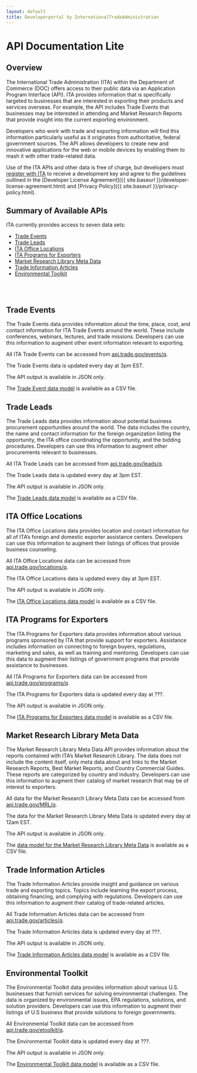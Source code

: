 ```yaml
---
layout: default
title: Developerportal by InternationalTradeAdministration
---
```


# API Documentation Lite


## Overview
The International Trade Administration (ITA) within the Department of Commerce (DOC) offers access to their public data via an Application Program Interface (API).  ITA provides information that is specifically targeted to businesses that are interested in exporting their products and services overseas.  For example, the API includes Trade Events that businesses may be interested in attending and Market Research Reports that provide insight into the current exporting environment.

Developers who work with trade and exporting information will find this information particularly useful as it originates from authoritative, federal government sources.  The API allows developers to create new and innovative applications for the web or mobile devices by enabling them to mash it with other trade-related data.

Use of the ITA APIs and other data is free of charge, but developers must [register with ITA](#registration_page) to receive a development key and agree to the guidelines outlined in the [Developer License Agreement]({{ site.baseurl }}/developer-license-agreement.html) and [Privacy Policy]({{ site.baseurl }}/privacy-policy.html). 


## Summary of Available APIs
ITA currently provides access to seven data sets:

* [Trade Events](#trade_events)
* [Trade Leads](#trade_leads)
* [ITA Office Locations](#office_locations)
* [ITA Programs for Exporters](#programs)
* [Market Research Library Meta Data](#mrl)
* [Trade Information Articles](#eg2_articles)
* [Environmental Toolkit](#environmental_toolkit)
<br />
<br />

## <span id="trade_events">Trade Events</span>
The Trade Events data provides information about the time, place, cost, and contact information for ITA Trade Events around the world.  These include conferences, webinars, lectures, and trade missions.  Developers can use this information to augment other event information relevant to exporting.


All ITA Trade Events can be accessed from [api.trade.gov/events/q](http://api.trade.gov/events/q).

The Trade Events data is updated every day at 3pm EST.	

The API output is available in JSON only.  

The [Trade Event data model](#trade_event_model) is available as a CSV file.


## <span id="trade_leads">Trade Leads</span>
The Trade Leads data provides information about potential business procurement opportunities around the world.  The data includes the country, the name and contact information for the foreign organization listing the opportunity, the ITA office coordinating the opportunity, and the bidding procedures.  Developers can use this information to augment other procurements relevant to businesses.

All ITA Trade Leads can be accessed from [api.trade.gov/leads/q](http://api.trade.gov/leads/q).

The Trade Leads data is updated every day at 3pm EST.	

The API output is available in JSON only.  

The [Trade Leads data model](#trade_lead_model) is available as a CSV file.


## <span id="office_locations">ITA Office Locations</span>
The ITA Office Locations data provides location and contact information for all of ITA’s foreign and domestic exporter assistance centers.  Developers can use this information to augment their listings of offices that provide business counseling.

All ITA Office Locations data can be accessed from [api.trade.gov/locations/q](http://api.trade.gov/locations/q).

The ITA Office Locations data is updated every day at 3pm EST.	

The API output is available in JSON only.  

The [ITA Office Locations data model](#office_location_model) is available as a CSV file.


## <span id="programs">ITA Programs for Exporters</span>
The ITA Programs for Exporters data provides information about various programs sponsored by ITA that provide support for exporters.  Assistance includes information on connecting to foreign buyers, regulations, marketing and sales, as well as training and mentoring.  Developers can use this data to augment their listings of government programs that provide assistance to businesses.

All ITA Programs for Exporters data can be accessed from [api.trade.gov/programs/q](http://api.trade.gov/programs/q).

The ITA Programs for Exporters data is updated every day at ???.

The API output is available in JSON only.  

The [ITA Programs for Exporters data model](#eg2_programs_model) is available as a CSV file.


## <span id="mrl">Market Research Library Meta Data</span>
The Market Research Library Meta Data API provides information about the reports contained with ITA’s Market Research Library.  The data does not include the content itself, only meta data about and links to the Market Research Reports, Best Market Reports, and Country Commercial Guides.  These reports are categorized by country and industry.  Developers can use this information to augment their catalog of market research that may be of interest to exporters.

All data for the Market Research Library Meta Data can be accessed from [api.trade.gov/MRL/q](http://api.trade.gov/MRL/q).

The data for the Market Research Library Meta Data is updated every day at 12am EST.

The API output is available in JSON only.  

The [data model for the Market Research Library Meta Data](#mrl_model) is available as a CSV file.


## <span id="eg2_articles">Trade Information Articles</span>
The Trade Information Articles provide insight and guidance on various trade and exporting topics.  Topics include learning the export process, obtaining financing, and complying with regulations.  Developers can use this information to augment their catalog of trade-related articles.

All Trade Information Articles data can be accessed from [api.trade.gov/articles/q](api.trade.gov/articles/q).

The Trade Information Articles data is updated every day at ???.

The API output is available in JSON only.  

The [Trade Information Articles data model](#trade_article_model) is available as a CSV file.


## <span id="environmental_toolkit">Environmental Toolkit</span>
The Environmental Toolkit data provides information about various U.S. businesses that furnish services for solving environmental challenges.  The data is organized by environmental issues, EPA regulations, solutions, and solution providers.  Developers can use this information to augment their listings of U.S business that provide solutions to foreign governments.

All Environmental Toolkit data can be accessed from [api.trade.gov/etoolkit/q](api.trade.gov/etoolkit/q).

The Environmental Toolkit data is updated every day at ???.	

The API output is available in JSON only.  

The [Environmental Toolkit data model](#environmental_toolkit_model) is available as a CSV file.

